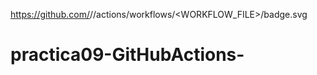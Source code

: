 https://github.com/<OWNER>/<REPOSITORY>/actions/workflows/<WORKFLOW_FILE>/badge.svg

# practica09-GitHubActions-

